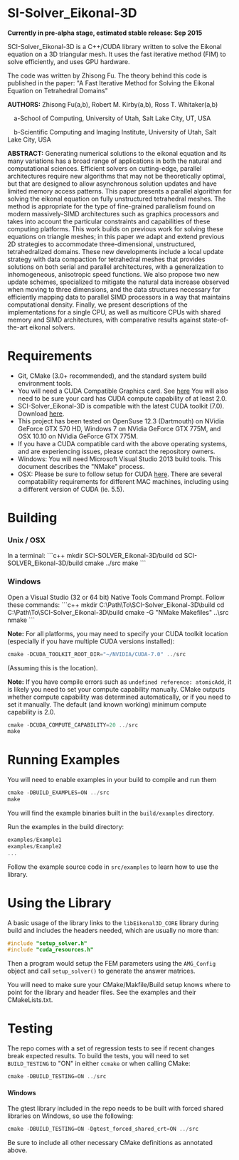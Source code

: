 SI-Solver_Eikonal-3D
=====================

**Currently in pre-alpha stage, estimated stable release: Sep 2015**

SCI-Solver_Eikonal-3D is a C++/CUDA library written to solve the Eikonal equation on a 3D triangular mesh. It uses the fast iterative method (FIM) to solve efficiently, and uses GPU hardware.

The code was written by Zhisong Fu. The theory behind this code is published in the paper: "A Fast Iterative Method for Solving the Eikonal Equation on Tetrahedral Domains"

**AUTHORS:** Zhisong Fu(a,b), Robert M. Kirby(a,b), Ross T. Whitaker(a,b)

`  `a-School of Computing, University of Utah, Salt Lake City, UT, USA

`  `b-Scientific Computing and Imaging Institute, University of Utah, Salt Lake City, USA

**ABSTRACT:**
Generating numerical solutions to the eikonal equation and its many variations has a broad range of applications in both the natural and computational sciences. Efficient solvers on cutting-edge, parallel architectures require new algorithms that may not be theoretically optimal, but that are designed to allow asynchronous solution updates and have limited memory access patterns. This paper presents a parallel algorithm for solving the eikonal equation on fully unstructured tetrahedral meshes. The method is appropriate for the type of fine-grained parallelism found on modern massively-SIMD architectures such as graphics processors and takes into account the particular constraints and capabilities of these computing platforms. This work builds on previous work for solving these equations on triangle meshes; in this paper we adapt and extend previous 2D strategies to accommodate three-dimensional, unstructured, tetrahedralized domains. These new developments include a local update strategy with data compaction for tetrahedral meshes that provides solutions on both serial and parallel architectures, with a generalization to inhomogeneous, anisotropic speed functions. We also propose two new update schemes, specialized to mitigate the natural data increase observed when moving to three dimensions, and the data structures necessary for efficiently mapping data to parallel SIMD processors in a way that maintains computational density. Finally, we present descriptions of the implementations for a single CPU, as well as multicore CPUs with shared memory and SIMD architectures, with comparative results against state-of-the-art eikonal solvers.

Requirements
==============

 * Git, CMake (3.0+ recommended), and the standard system build environment tools.
 * You will need a CUDA Compatible Graphics card. See <a href="https://developer.nvidia.com/cuda-gpus">here</a> You will also need to be sure your card has CUDA compute capability of at least 2.0.
 * SCI-Solver_Eikonal-3D is compatible with the latest CUDA toolkit (7.0). Download <a href="https://developer.nvidia.com/cuda-downloads">here</a>.
 * This project has been tested on OpenSuse 12.3 (Dartmouth) on NVidia GeForce GTX 570 HD, Windows 7 on NVidia GeForce GTX 775M, and OSX 10.10 on NVidia GeForce GTX 775M. 
 * If you have a CUDA compatible card with the above operating systems, and are experiencing issues, please contact the repository owners.
 * Windows: You will need Microsoft Visual Studio 2013 build tools. This document describes the "NMake" process.
 * OSX: Please be sure to follow setup for CUDA <a href="http://docs.nvidia.com/cuda/cuda-getting-started-guide-for-mac-os-x/#axzz3W4nXNNin">here</a>. There are several compatability requirements for different MAC machines, including using a different version of CUDA (ie. 5.5).

Building
==============

<h3>Unix / OSX</h3>
In a terminal:
```c++
mkdir SCI-SOLVER_Eikonal-3D/build
cd SCI-SOLVER_Eikonal-3D/build
cmake ../src
make
```

<h3>Windows</h3>
Open a Visual Studio (32 or 64 bit) Native Tools Command Prompt. 
Follow these commands:
```c++
mkdir C:\Path\To\SCI-Solver_Eikonal-3D\build
cd C:\Path\To\SCI-Solver_Eikonal-3D\build
cmake -G "NMake Makefiles" ..\src
nmake
```

**Note:** For all platforms, you may need to specify your CUDA toolkit location (especially if you have multiple CUDA versions installed):
```c++
cmake -DCUDA_TOOLKIT_ROOT_DIR="~/NVIDIA/CUDA-7.0" ../src
```
(Assuming this is the location).

**Note:** If you have compile errors such as <code>undefined reference: atomicAdd</code>, it is likely you need to set your compute capability manually. CMake outputs whether compute capability was determined automatically, or if you need to set it manually. The default (and known working) minimum compute capability is 2.0.

```c++
cmake -DCUDA_COMPUTE_CAPABILITY=20 ../src
make
```


Running Examples
==============

You will need to enable examples in your build to compile and run them

```c++
cmake -DBUILD_EXAMPLES=ON ../src
make
```

You will find the example binaries built in the <code>build/examples</code> directory.

Run the examples in the build directory:

```c++
examples/Example1
examples/Example2
...
```

Follow the example source code in <code>src/examples</code> to learn how to use the library.

Using the Library
==============

A basic usage of the library links to the <code>libEikonal3D_CORE</code> library during build and 
includes the headers needed, which are usually no more than:

```c++
#include "setup_solver.h"
#include "cuda_resources.h"
```

Then a program would setup the FEM parameters using the 
<code>AMG_Config</code> object and call <code>setup_solver()</code> to generate
the answer matrices.

You will need to make sure your CMake/Makfile/Build setup knows where to point for the library and header files. See the examples and their CMakeLists.txt.

Testing
==============
The repo comes with a set of regression tests to see if recent changes break expected results. To build the tests, you will need to set <code>BUILD_TESTING</code> to "ON" in either <code>ccmake</code> or when calling CMake:

```c++
cmake -DBUILD_TESTING=ON ../src
```
<h4>Windows</h4>
The gtest library included in the repo needs to be built with forced shared libraries on Windows, so use the following:

```c++
cmake -DBUILD_TESTING=ON -Dgtest_forced_shared_crt=ON ../src
```
Be sure to include all other necessary CMake definitions as annotated above.
